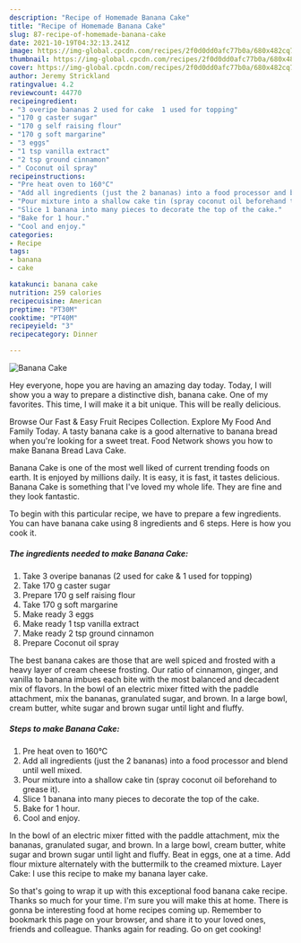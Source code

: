 ```yaml
---
description: "Recipe of Homemade Banana Cake"
title: "Recipe of Homemade Banana Cake"
slug: 87-recipe-of-homemade-banana-cake
date: 2021-10-19T04:32:13.241Z
image: https://img-global.cpcdn.com/recipes/2f0d0dd0afc77b0a/680x482cq70/banana-cake-recipe-main-photo.jpg
thumbnail: https://img-global.cpcdn.com/recipes/2f0d0dd0afc77b0a/680x482cq70/banana-cake-recipe-main-photo.jpg
cover: https://img-global.cpcdn.com/recipes/2f0d0dd0afc77b0a/680x482cq70/banana-cake-recipe-main-photo.jpg
author: Jeremy Strickland
ratingvalue: 4.2
reviewcount: 44770
recipeingredient:
- "3 overipe bananas 2 used for cake  1 used for topping"
- "170 g caster sugar"
- "170 g self raising flour"
- "170 g soft margarine"
- "3 eggs"
- "1 tsp vanilla extract"
- "2 tsp ground cinnamon"
- " Coconut oil spray"
recipeinstructions:
- "Pre heat oven to 160°C"
- "Add all ingredients (just the 2 bananas) into a food processor and blend until well mixed."
- "Pour mixture into a shallow cake tin (spray coconut oil beforehand to grease it)."
- "Slice 1 banana into many pieces to decorate the top of the cake."
- "Bake for 1 hour."
- "Cool and enjoy."
categories:
- Recipe
tags:
- banana
- cake

katakunci: banana cake 
nutrition: 259 calories
recipecuisine: American
preptime: "PT30M"
cooktime: "PT40M"
recipeyield: "3"
recipecategory: Dinner

---
```



![Banana Cake](https://img-global.cpcdn.com/recipes/2f0d0dd0afc77b0a/680x482cq70/banana-cake-recipe-main-photo.jpg)

Hey everyone, hope you are having an amazing day today. Today, I will show you a way to prepare a distinctive dish, banana cake. One of my favorites. This time, I will make it a bit unique. This will be really delicious.

Browse Our Fast &amp; Easy Fruit Recipes Collection. Explore My Food And Family Today. A tasty banana cake is a good alternative to banana bread when you&#39;re looking for a sweet treat. Food Network shows you how to make Banana Bread Lava Cake.

Banana Cake is one of the most well liked of current trending foods on earth. It is enjoyed by millions daily. It is easy, it is fast, it tastes delicious. Banana Cake is something that I've loved my whole life. They are fine and they look fantastic.


To begin with this particular recipe, we have to prepare a few ingredients. You can have banana cake using 8 ingredients and 6 steps. Here is how you cook it.

<!--inarticleads1-->

##### The ingredients needed to make Banana Cake:

1. Take 3 overipe bananas (2 used for cake &amp; 1 used for topping)
1. Take 170 g caster sugar
1. Prepare 170 g self raising flour
1. Take 170 g soft margarine
1. Make ready 3 eggs
1. Make ready 1 tsp vanilla extract
1. Make ready 2 tsp ground cinnamon
1. Prepare  Coconut oil spray


The best banana cakes are those that are well spiced and frosted with a heavy layer of cream cheese frosting. Our ratio of cinnamon, ginger, and vanilla to banana imbues each bite with the most balanced and decadent mix of flavors. In the bowl of an electric mixer fitted with the paddle attachment, mix the bananas, granulated sugar, and brown. In a large bowl, cream butter, white sugar and brown sugar until light and fluffy. 

<!--inarticleads2-->

##### Steps to make Banana Cake:

1. Pre heat oven to 160°C
1. Add all ingredients (just the 2 bananas) into a food processor and blend until well mixed.
1. Pour mixture into a shallow cake tin (spray coconut oil beforehand to grease it).
1. Slice 1 banana into many pieces to decorate the top of the cake.
1. Bake for 1 hour.
1. Cool and enjoy.


In the bowl of an electric mixer fitted with the paddle attachment, mix the bananas, granulated sugar, and brown. In a large bowl, cream butter, white sugar and brown sugar until light and fluffy. Beat in eggs, one at a time. Add flour mixture alternately with the buttermilk to the creamed mixture. Layer Cake: I use this recipe to make my banana layer cake. 

So that's going to wrap it up with this exceptional food banana cake recipe. Thanks so much for your time. I'm sure you will make this at home. There is gonna be interesting food at home recipes coming up. Remember to bookmark this page on your browser, and share it to your loved ones, friends and colleague. Thanks again for reading. Go on get cooking!
